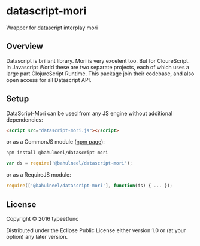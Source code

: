 # datascript-mori

Wrapper for datascript interplay mori

## Overview

Datascript is briliant library. Mori is very excelent too. But for CloureScript. In Javascript World these are two separate projects, each of which uses a large part ClojureScript Runtime. This package join their codebase, and also open access for all Datascript API.


## Setup

DataScript-Mori can be used from any JS engine without additional dependencies:

```html
<script src="datascript-mori.js"></script>
```

or as a CommonJS module ([npm page](https://www.npmjs.org/package/datascript-mori)):

```
npm install @bahulneel/datascript-mori
```

```js
var ds = require('@bahulneel/datascript-mori');
```

or as a RequireJS module:

```js
require(['@bahulneel/datascript-mori'], function(ds) { ... });
```

## License

Copyright © 2016 typeetfunc

Distributed under the Eclipse Public License either version 1.0 or (at your option) any later version.
